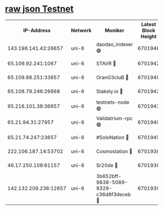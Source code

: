 [raw json Testnet](https://rpc-check.junot.stavr.tech/junot/rpc-junot-result.json)
=


<table><tr><th>IP-Address</th><th>Network</th><th>Moniker</th><th>Latest Block Height</th><th>Earliest Block Height</th><th>Catching Up</th><th>Tx Index</th><th>Voting Power</th><th>Scan Time</th></tr><tr><td>143.198.141.42:26657</td><td>uni-6</td><td>daodao_indexer 🟢</td><td>6701946</td><td>1</td><td>False</td><td>off</td><td>0</td><td>2024-01-03T20:25:45.813698699UTC</td></tr><tr><td>65.109.92.241:1067</td><td>uni-6</td><td>STAVR 🔴</td><td>6701942</td><td>1138541</td><td>False</td><td>on</td><td>6042</td><td>2024-01-03T20:25:35.679930458UTC</td></tr><tr><td>65.109.88.251:33657</td><td>uni-6</td><td>OranG3cluB 🔴</td><td>6701948</td><td>1138541</td><td>False</td><td>on</td><td>11</td><td>2024-01-03T20:25:50.268105057UTC</td></tr><tr><td>65.108.79.246:26668</td><td>uni-6</td><td>Stakely.io 🔴</td><td>6701942</td><td>1570872</td><td>False</td><td>on</td><td>1358933</td><td>2024-01-03T20:25:36.064909851UTC</td></tr><tr><td>95.216.101.38:36657</td><td>uni-6</td><td>testnets-node 🟢</td><td>6701943</td><td>1615130</td><td>False</td><td>on</td><td>0</td><td>2024-01-03T20:25:38.436298067UTC</td></tr><tr><td>65.21.94.31:27957</td><td>uni-6</td><td>Validatrium-rpc 🟢</td><td>6701940</td><td>2943363</td><td>False</td><td>on</td><td>0</td><td>2024-01-03T20:25:31.111709081UTC</td></tr><tr><td>65.21.74.247:23657</td><td>uni-6</td><td>#SoloNation 🔴</td><td>6701945</td><td>5208001</td><td>False</td><td>on</td><td>112</td><td>2024-01-03T20:25:44.969870563UTC</td></tr><tr><td>222.106.187.14:53702</td><td>uni-6</td><td>Cosmostation 🔴</td><td>6701938</td><td>5344501</td><td>False</td><td>on</td><td>110003</td><td>2024-01-03T20:25:28.721001479UTC</td></tr><tr><td>46.17.250.108:61157</td><td>uni-6</td><td>Sr20de 🔴</td><td>6701938</td><td>6419777</td><td>False</td><td>on</td><td>28</td><td>2024-01-03T20:25:24.843837721UTC</td></tr><tr><td>142.132.209.236:12657</td><td>uni-6</td><td>3b652bff-9838-5089-9329-c36d8f3deceb 🔴</td><td>6701939</td><td>6691280</td><td>False</td><td>on</td><td>157563</td><td>2024-01-03T20:25:27.308658438UTC</td></tr></table>